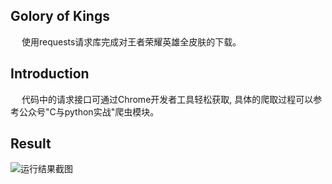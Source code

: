 ## Golory of Kings
&emsp; 使用requests请求库完成对王者荣耀英雄全皮肤的下载。

## Introduction
&emsp; 代码中的请求接口可通过Chrome开发者工具轻松获取, 具体的爬取过程可以参考公众号"C与python实战"爬虫模块。

## Result
![运行结果截图](https://github.com/Northxw/Python3_WebSpider/blob/master/02-Golory_of_Kings/result.jpg)
